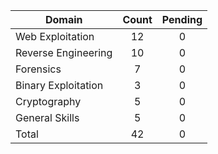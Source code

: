 

| Domain              | Count | Pending |
| ------------------- | :---: |  :---:  |
| Web Exploitation    |   12  |    0    |
| Reverse Engineering |   10  |    0    |
| Forensics           |   7   |    0    |
| Binary Exploitation |   3   |    0    |
| Cryptography        |   5   |    0    |
| General Skills      |   5   |    0    |
| Total               |   42  |    0    |
